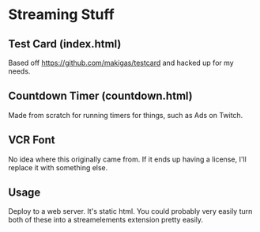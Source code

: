 # Streaming Stuff

## Test Card (index.html)
Based off https://github.com/makigas/testcard and hacked up for my needs.

## Countdown Timer (countdown.html)

Made from scratch for running timers for things, such as Ads on Twitch.

## VCR Font

No idea where this originally came from. If it ends up having a license, I'll replace it with something else.

## Usage

Deploy to a web server. It's static html. You could probably very easily turn both of these into a streamelements extension pretty easily.

